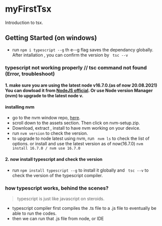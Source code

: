 # myFirstTsx

Introduction to tsx.

## Getting Started (on windows)

- run `npm i typescript --g` th e--g flag saves the dependancy globally. After intallation , you can confirm the version by ` tsc --v`

### typescript not working properly // tsc command not found (Error, troubleshoot)

#### 1. make sure you are using the latest node v16.7.0.(as of now 20.08.2021) You can dowload it from [NodeJS official](https://nodejs.org/en/). Or use Node version Manager (nvm) to upgrade to the latest node v.

#### installing nvm
- go to the nvm window repo, [here](https://github.com/coreybutler/nvm-windows/releases/tag/1.1.7).
- scroll down to the assets section. Then click on nvm-setup.zip.
- Download, extract , install to have nvm working on your device.
- run ```nvm version``` to check the version.
- to upgrade to node latest using nvm, run ``` nvm ls``` to check the list of options. or install and use the  latest version as of now(16.7.0) ``` nvm install 16.7.0 / nvm use 16.7.0 ```

#### 2. now install typescript and check the version
- run ``` npm install typescript --g ``` to install it globally and ``` tsc --v``` to check the version of the typescript compiler.

### how typescript works, behind the scenes?
> typescript is just like javascript on steroids.

- typescript compiler first compiles the .ts file to a .js file to eventually be able to run the codes.
- then we can run that .js file from node, or IDE 
